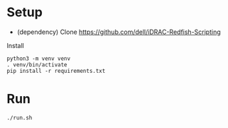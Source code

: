 # Setup

- (dependency) Clone https://github.com/dell/iDRAC-Redfish-Scripting

Install
```
python3 -m venv venv
. venv/bin/activate
pip install -r requirements.txt
```

# Run
```
./run.sh
```
